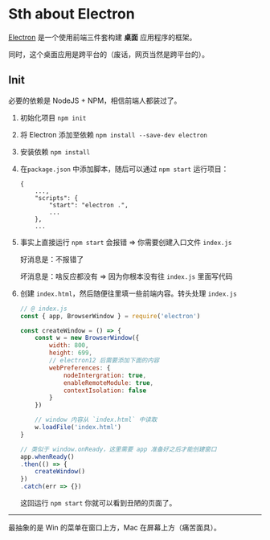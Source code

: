 # Sth about Electron

[Electron](https://www.electronjs.org/zh/) 是一个使用前端三件套构建 **桌面** 应用程序的框架。

同时，这个桌面应用是跨平台的（废话，网页当然是跨平台的）。

## Init

必要的依赖是 NodeJS + NPM，相信前端人都装过了。

1. 初始化项目 `npm init`
2. 将 Electron 添加至依赖 `npm install --save-dev electron`
3. 安装依赖 `npm install`
4. 在`package.json` 中添加脚本，随后可以通过 `npm start` 运行项目：

    ```
    {
        ...,
        "scripts": {
            "start": "electron .",
            ...
        },
        ...
    ```
5. 事实上直接运行 `npm start` 会报错 => 你需要创建入口文件 `index.js`

    好消息是：不报错了

    坏消息是：啥反应都没有 => 因为你根本没有往 `index.js` 里面写代码

6. 创建 `index.html`，然后随便往里填一些前端内容。转头处理 `index.js`

    ```js
    // @ index.js
    const { app, BrowserWindow } = require('electron')

    const createWindow = () => {
        const w = new BrowserWindow({
            width: 800,
            height: 699,
            // electron12 后需要添加下面的内容
            webPreferences: {
                nodeIntergration: true,
                enableRemoteModule: true,
                contextIsolation: false
            }
        })

        // window 内容从 `index.html` 中读取
        w.loadFile('index.html')
    }

    // 类似于 window.onReady，这里需要 app 准备好之后才能创建窗口
    app.whenReady()
    .then(() => {
        createWindow()
    })
    .catch(err => {})
    ```

    这回运行 `npm start` 你就可以看到丑陋的页面了。

---

最抽象的是 Win 的菜单在窗口上方，Mac 在屏幕上方（痛苦面具）。

